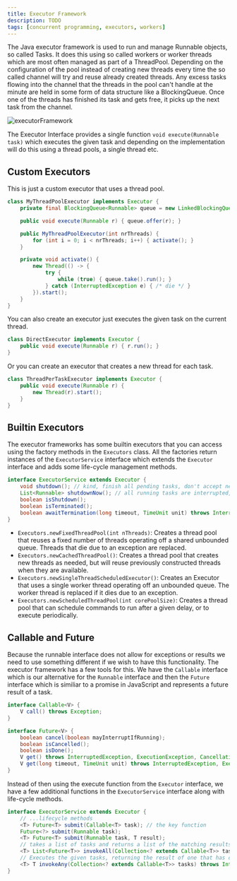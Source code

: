 ```yaml
---
title: Executor Framework
description: TODO
tags: [concurrent programming, executors, workers]
---
```


The Java executor framework is used to run and manage Runnable objects, so called Tasks. It does this using so called workers or worker threads which are most often managed as part of a ThreadPool. Depending on the configuration of the pool instead of creating new threads every time the so called channel will try and reuse already created threads. Any excess tasks flowing into the channel that the threads in the pool can't handle at the minute are held in some form of data structure like a BlockingQueue. Once one of the threads has finished its task and gets free, it picks up the next task from the channel.

![executorFramework](/img/programming/executorFramework.png)

The Executor Interface provides a single function `void execute(Runnable task)` which executes the given task and depending on the implementation will do this using a thread pools, a single thread etc.

## Custom Executors

This is just a custom executor that uses a thread pool.

```java
class MyThreadPoolExecutor implements Executor {
    private final BlockingQueue<Runnable> queue = new LinkedBlockingQueue<Runnable>();

    public void execute(Runnable r) { queue.offer(r); }

    public MyThreadPoolExecutor(int nrThreads) {
        for (int i = 0; i < nrThreads; i++) { activate(); }
    }

    private void activate() {
        new Thread(() -> {
            try {
                while (true) { queue.take().run(); }
            } catch (InterruptedException e) { /* die */ }
        }).start();
    }
}
```

You can also create an executor just executes the given task on the current thread.

```java
class DirectExecutor implements Executor {
    public void execute(Runnable r) { r.run(); }
}
```

Or you can create an executor that creates a new thread for each task.

```java
class ThreadPerTaskExecutor implements Executor {
    public void execute(Runnable r) {
        new Thread(r).start();
    }
}
```

## Builtin Executors

The executor frameworks has some builtin executors that you can access using the factory methods in the `Executors` class. All the factories return instances of the `ExecutorService` interface which extends the `Executor` interface and adds some life-cycle management methods.

```java
interface ExecutorService extends Executor {
    void shutdown(); // kind, finish all pending tasks, don't accept new ones
    List<Runnable> shutdownNow(); // all running tasks are interrupted, a list of the tasks that were awaiting execution
    boolean isShutdown();
    boolean isTerminated();
    boolean awaitTermination(long timeout, TimeUnit unit) throws InterruptedException; // blocks until all tasks completed execution after a shutdown request
}
```

- `Executors.newFixedThreadPool(int nThreads)`: Creates a thread pool that reuses a fixed number of threads operating off a shared unbounded queue. Threads that die due to an exception are replaced.
- `Executors.newCachedThreadPool()`: Creates a thread pool that creates new threads as needed, but will reuse previously constructed threads when they are available.
- `Executors.newSingleThreadScheduledExecutor()`: Creates an Executor that uses a single worker thread operating off an unbounded queue. The worker thread is replaced if it dies due to an exception.
- `Executors.newScheduledThreadPool(int corePoolSize)`: Creates a thread pool that can schedule commands to run after a given delay, or to execute periodically.

## Callable and Future

Because the runnable interface does not allow for exceptions or results we need to use something different if we wish to have this functionality. The executor framework has a few tools for this. We have the `Callable` interface which is our alternative for the `Runnable` interface and then the `Future` interface which is similiar to a promise in JavaScript and represents a future result of a task.

```java
interface Callable<V> {
    V call() throws Exception;
}
```

```java
interface Future<V> {
    boolean cancel(boolean mayInterruptIfRunning);
    boolean isCancelled();
    boolean isDone();
    V get() throws InterruptedException, ExecutionException, CancellationException;
    V get(long timeout, TimeUnit unit) throws InterruptedException, ExecutionException, CancellationException, TimeoutException;
}
```

Instead of then using the execute function from the `Executor` interface, we have a few additional functions in the `ExecutorService` interface along with life-cycle methods.

```java
interface ExecutorService extends Executor {
    // ...lifecycle methods
    <T> Future<T> submit(Callable<T> task); // the key function
    Future<?> submit(Runnable task);
    <T> Future<T> submit(Runnable task, T result);
    // takes a list of tasks and returns a list of the matching results
    <T> List<Future<T>> invokeAll(Collection<? extends Callable<T>> tasks) throws InterruptedException;
    // Executes the given tasks, returning the result of one that has completed successfully if any do.
    <T> T invokeAny(Collection<? extends Callable<T>> tasks) throws InterruptedException, ExecutionException;
}
```
